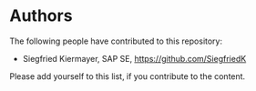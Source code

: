 # Authors

The following people have contributed to this repository:

* Siegfried Kiermayer, SAP SE, https://github.com/SiegfriedK

Please add yourself to this list, if you contribute to the content.
